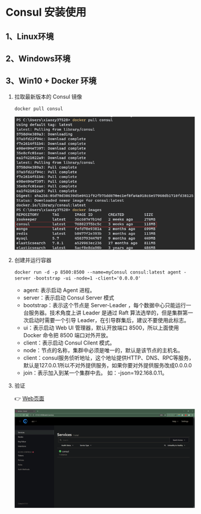 # Consul 安装使用

## 1、Linux环境

## 2、Windows环境

## 3、Win10 + Docker 环境

1.   拉取最新版本的 Consul 镜像

     ```
     docker pull consul
     ```

     ![image-20220110133717157](markdown/Consul安装使用.assets/image-20220110133717157.png)

2.   创建并运行容器

     ```
     docker run -d -p 8500:8500 --name=myConsul consul:latest agent -server -bootstrap -ui -node=1 -client='0.0.0.0'
     ```

     -   agent: 表示启动 Agent 进程。
     -   server：表示启动 Consul Server 模式
     -   bootstrap：表示这个节点是 Server-Leader ，每个数据中心只能运行一台服务器。技术角度上讲 Leader 是通过 Raft 算法选举的，但是集群第一次启动时需要一个引导 Leader，在引导群集后，建议不要使用此标志。
     -   ui：表示启动 Web UI 管理器，默认开放端口 8500，所以上面使用 Docker 命令把 8500 端口对外开放。
     -   client：表示启动 Consul Cilent 模式。
     -   node：节点的名称，集群中必须是唯一的，默认是该节点的主机名。
     -   client：consul服务侦听地址，这个地址提供HTTP、DNS、RPC等服务，默认是127.0.0.1所以不对外提供服务，如果你要对外提供服务改成0.0.0.0
     -   join：表示加入到某一个集群中去。 如：-json=192.168.0.11。

3.   验证

     👉 [Web页面](http://127.0.0.1:8500)

     ![image-20220110134607855](markdown/Consul安装使用.assets/image-20220110134607855.png)

